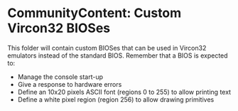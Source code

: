 # CommunityContent: Custom Vircon32 BIOSes

This folder will contain custom BIOSes that can be used in Vircon32 emulators instead of the standard BIOS. Remember that a BIOS is expected to:

- Manage the console start-up
- Give a response to hardware errors
- Define an 10x20 pixels ASCII font (regions 0 to 255) to allow printing text
- Define a white pixel region (region 256) to allow drawing primitives